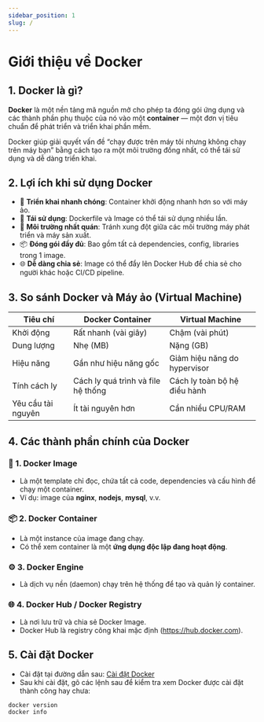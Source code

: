 ```yaml
---
sidebar_position: 1
slug: /
---
```


# Giới thiệu về Docker

## 1. Docker là gì?

**Docker** là một nền tảng mã nguồn mở cho phép ta đóng gói ứng dụng và các thành phần phụ thuộc của nó vào một **container** — một đơn vị tiêu chuẩn để phát triển và triển khai phần mềm.

Docker giúp giải quyết vấn đề “chạy được trên máy tôi nhưng không chạy trên máy bạn” bằng cách tạo ra một môi trường đồng nhất, có thể tái sử dụng và dễ dàng triển khai.

## 2. Lợi ích khi sử dụng Docker

- 🚀 **Triển khai nhanh chóng**: Container khởi động nhanh hơn so với máy ảo.
- 🔁 **Tái sử dụng**: Dockerfile và Image có thể tái sử dụng nhiều lần.
- 🧪 **Môi trường nhất quán**: Tránh xung đột giữa các môi trường máy phát triển và máy sản xuất.
- 📦 **Đóng gói đầy đủ**: Bao gồm tất cả dependencies, config, libraries trong 1 image.
- 🌐 **Dễ dàng chia sẻ**: Image có thể đẩy lên Docker Hub để chia sẻ cho người khác hoặc CI/CD pipeline.

## 3. So sánh Docker và Máy ảo (Virtual Machine)

| Tiêu chí           | Docker Container                   | Virtual Machine              |
| ------------------ | ---------------------------------- | ---------------------------- |
| Khởi động          | Rất nhanh (vài giây)               | Chậm (vài phút)              |
| Dung lượng         | Nhẹ (MB)                           | Nặng (GB)                    |
| Hiệu năng          | Gần như hiệu năng gốc              | Giảm hiệu năng do hypervisor |
| Tính cách ly       | Cách ly quá trình và file hệ thống | Cách ly toàn bộ hệ điều hành |
| Yêu cầu tài nguyên | Ít tài nguyên hơn                  | Cần nhiều CPU/RAM            |

## 4. Các thành phần chính của Docker

### 🧱 1. Docker Image

- Là một template chỉ đọc, chứa tất cả code, dependencies và cấu hình để chạy một container.
- Ví dụ: image của **nginx**, **nodejs**, **mysql**, v.v.

### 📦 2. Docker Container

- Là một instance của image đang chạy.
- Có thể xem container là một **ứng dụng độc lập đang hoạt động**.

### ⚙️ 3. Docker Engine

- Là dịch vụ nền (daemon) chạy trên hệ thống để tạo và quản lý container.

### 🌐 4. Docker Hub / Docker Registry

- Là nơi lưu trữ và chia sẻ Docker Image.
- Docker Hub là registry công khai mặc định (https://hub.docker.com).

## 5. Cài đặt Docker

- Cài đặt tại đường dẫn sau: [Cài đặt Docker](https://docs.docker.com/get-started/get-docker/)
- Sau khi cài đặt, gõ các lệnh sau để kiểm tra xem Docker được cài đặt thành công hay chưa:

```bash
docker version
docker info
```
